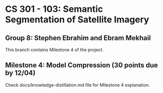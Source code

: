 # CS 301 - 103: Semantic Segmentation of Satellite Imagery

## Group 8: Stephen Ebrahim and Ebram Mekhail

This branch contains Milestone 4 of the project.

## Milestone 4: Model Compression (30 points due by 12/04)

Check docs/knowledge-distillation.md file for Milestone 4 explanation.
